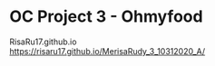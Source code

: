 # OC Project 3 - Ohmyfood
RisaRu17.github.io
<br>
https://risaru17.github.io/MerisaRudy_3_10312020_A/

